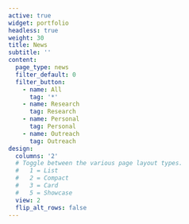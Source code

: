 ```yaml
---
active: true
widget: portfolio
headless: true
weight: 30
title: News
subtitle: ''
content:
  page_type: news
  filter_default: 0
  filter_button:
    - name: All
      tag: '*'
    - name: Research
      tag: Research
    - name: Personal
      tag: Personal
    - name: Outreach
      tag: Outreach
design:
  columns: '2'
  # Toggle between the various page layout types.
  #   1 = List
  #   2 = Compact
  #   3 = Card
  #   5 = Showcase
  view: 2
  flip_alt_rows: false
---
```

